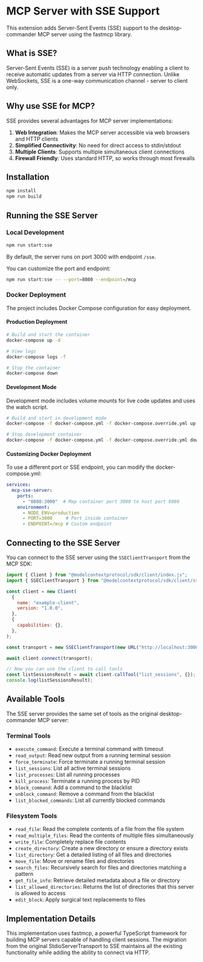 # MCP Server with SSE Support

This extension adds Server-Sent Events (SSE) support to the desktop-commander MCP server using the fastmcp library.

## What is SSE?

Server-Sent Events (SSE) is a server push technology enabling a client to receive automatic updates from a server via HTTP connection. Unlike WebSockets, SSE is a one-way communication channel - server to client only.

## Why use SSE for MCP?

SSE provides several advantages for MCP server implementations:

1. **Web Integration**: Makes the MCP server accessible via web browsers and HTTP clients
2. **Simplified Connectivity**: No need for direct access to stdin/stdout
3. **Multiple Clients**: Supports multiple simultaneous client connections
4. **Firewall Friendly**: Uses standard HTTP, so works through most firewalls

## Installation

```bash
npm install
npm run build
```

## Running the SSE Server

### Local Development

```bash
npm run start:sse
```

By default, the server runs on port 3000 with endpoint `/sse`.

You can customize the port and endpoint:

```bash
npm run start:sse -- --port=8080 --endpoint=/mcp
```

### Docker Deployment

The project includes Docker Compose configuration for easy deployment.

#### Production Deployment

```bash
# Build and start the container
docker-compose up -d

# View logs
docker-compose logs -f

# Stop the container
docker-compose down
```

#### Development Mode

Development mode includes volume mounts for live code updates and uses the watch script.

```bash
# Build and start in development mode
docker-compose -f docker-compose.yml -f docker-compose.override.yml up -d

# Stop development container
docker-compose -f docker-compose.yml -f docker-compose.override.yml down
```

#### Customizing Docker Deployment

To use a different port or SSE endpoint, you can modify the docker-compose.yml:

```yaml
services:
  mcp-sse-server:
    ports:
      - "8080:3000"  # Map container port 3000 to host port 8080
    environment:
      - NODE_ENV=production
      - PORT=3000     # Port inside container
      - ENDPOINT=/mcp # Custom endpoint
```

## Connecting to the SSE Server

You can connect to the SSE server using the `SSEClientTransport` from the MCP SDK:

```javascript
import { Client } from "@modelcontextprotocol/sdk/client/index.js";
import { SSEClientTransport } from "@modelcontextprotocol/sdk/client/sse.js";

const client = new Client(
  {
    name: "example-client",
    version: "1.0.0",
  },
  {
    capabilities: {},
  },
);

const transport = new SSEClientTransport(new URL("http://localhost:3000/sse"));

await client.connect(transport);

// Now you can use the client to call tools
const listSessionsResult = await client.callTool("list_sessions", {});
console.log(listSessionsResult);
```

## Available Tools

The SSE server provides the same set of tools as the original desktop-commander MCP server:

### Terminal Tools

- `execute_command`: Execute a terminal command with timeout
- `read_output`: Read new output from a running terminal session
- `force_terminate`: Force terminate a running terminal session
- `list_sessions`: List all active terminal sessions
- `list_processes`: List all running processes
- `kill_process`: Terminate a running process by PID
- `block_command`: Add a command to the blacklist
- `unblock_command`: Remove a command from the blacklist
- `list_blocked_commands`: List all currently blocked commands

### Filesystem Tools

- `read_file`: Read the complete contents of a file from the file system
- `read_multiple_files`: Read the contents of multiple files simultaneously
- `write_file`: Completely replace file contents
- `create_directory`: Create a new directory or ensure a directory exists
- `list_directory`: Get a detailed listing of all files and directories
- `move_file`: Move or rename files and directories
- `search_files`: Recursively search for files and directories matching a pattern
- `get_file_info`: Retrieve detailed metadata about a file or directory
- `list_allowed_directories`: Returns the list of directories that this server is allowed to access
- `edit_block`: Apply surgical text replacements to files

## Implementation Details

This implementation uses fastmcp, a powerful TypeScript framework for building MCP servers capable of handling client sessions. The migration from the original StdioServerTransport to SSE maintains all the existing functionality while adding the ability to connect via HTTP. 